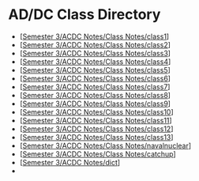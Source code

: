 # AD/DC Class Directory
- [[Semester 3/ACDC Notes/Class Notes/class1]]
- [[Semester 3/ACDC Notes/Class Notes/class2]]
- [[Semester 3/ACDC Notes/Class Notes/class3]]
- [[Semester 3/ACDC Notes/Class Notes/class4]]
- [[Semester 3/ACDC Notes/Class Notes/class5]]
- [[Semester 3/ACDC Notes/Class Notes/class6]]
- [[Semester 3/ACDC Notes/Class Notes/class7]]
- [[Semester 3/ACDC Notes/Class Notes/class8]]
- [[Semester 3/ACDC Notes/Class Notes/class9]]
- [[Semester 3/ACDC Notes/Class Notes/class10]]
- [[Semester 3/ACDC Notes/Class Notes/class11]]
- [[Semester 3/ACDC Notes/Class Notes/class12]]
- [[Semester 3/ACDC Notes/Class Notes/class13]]
- [[Semester 3/ACDC Notes/Class Notes/navalnuclear]]
- [[Semester 3/ACDC Notes/Class Notes/catchup]]
- [[Semester 3/ACDC Notes/dict]]
- 


[//begin]: # "Autogenerated link references for markdown compatibility"
[Semester 3/ACDC Notes/Class Notes/class1]: class1.md "ETEC 106 Lesson 1"
[Semester 3/ACDC Notes/Class Notes/class2]: class2.md "ETEC 106 Lesson 2"
[Semester 3/ACDC Notes/Class Notes/class3]: class3.md "ETEC 106 Lesson 3"
[Semester 3/ACDC Notes/Class Notes/class4]: class4.md "ETEC 106 Lesson 4"
[Semester 3/ACDC Notes/Class Notes/class5]: class5.md "ETEC 106 Lesson 5"
[Semester 3/ACDC Notes/Class Notes/class6]: class6.md "ETEC 106 Lesson 6"
[Semester 3/ACDC Notes/Class Notes/class7]: class7.md "ETEC 106 Lesson 7"
[Semester 3/ACDC Notes/Class Notes/class8]: class8.md "ETEC 106 Lesson 8"
[Semester 3/ACDC Notes/Class Notes/class9]: class9.md "ETEC 106 Lesson 9"
[Semester 3/ACDC Notes/Class Notes/class10]: class10.md "ETEC 106 Lesson 10"
[Semester 3/ACDC Notes/Class Notes/class11]: class11.md "ETEC 106 Lesson 11"
[Semester 3/ACDC Notes/Class Notes/class12]: class12.md "ETEC 106 Lesson 12"
[Semester 3/ACDC Notes/Class Notes/class13]: class13.md "ETEC 106 Lesson 13"
[Semester 3/ACDC Notes/Class Notes/navalnuclear]: navalnuclear.md "ETEC 106 Naval Nuclear"
[Semester 3/ACDC Notes/Class Notes/catchup]: catchup.md "ETEC 106 Catch Up"
[Semester 3/ACDC Notes/dict]: ../dict.md "AD/DC Dictionary"
[//end]: # "Autogenerated link references"

